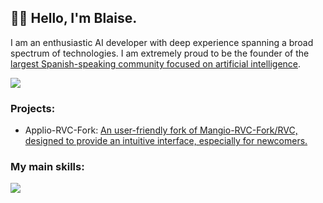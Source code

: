 ## 👋🏻 Hello, I'm Blaise. 
I am an enthusiastic AI developer with deep experience spanning a broad spectrum of technologies. I am extremely proud to be the founder of the [largest Spanish-speaking community focused on artificial intelligence](https://discord.gg/IAHispano).

<a href="https://github-readme-stats.vercel.app/api?username=blaise-tk&show_icons=true&theme=dark#gh-dark-mode-only" target="_blank">
  <img src="https://github-readme-stats.vercel.app/api?username=blaise-tk&show_icons=true&theme=dark#gh-dark-mode-only" />
</a>

### Projects:
- Applio-RVC-Fork: [An user-friendly fork of Mangio-RVC-Fork/RVC, designed to provide an intuitive interface, especially for newcomers.](https://github.com/IAHispano/Applio-RVC-Fork)


### My main skills:
<a href="https://skillicons.dev">
  <img src="https://skillicons.dev/icons?i=js,ts,css,py,java,cpp,react,nodejs,git,bots,figma,cloudflare,vercel,github" />
</a>



